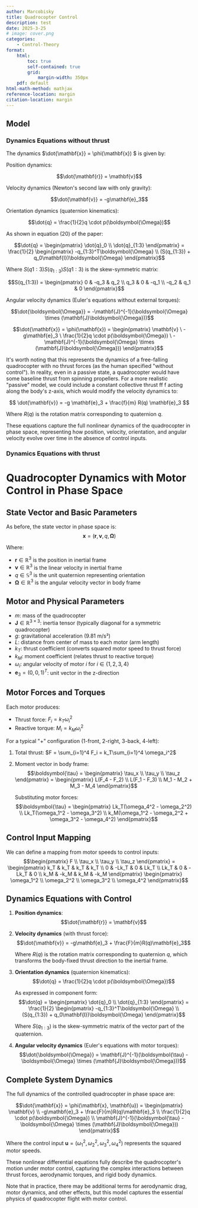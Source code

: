 ```yaml
---
author: Marcobisky
title: Quadrocopter Control
description: test
date: 2025-3-25
# image: cover.png
categories:
    - Control-Theory
format: 
    html:
        toc: true
        self-contained: true
        grid: 
            margin-width: 350px
    pdf: default
html-math-method: mathjax
reference-location: margin
citation-location: margin
---
```


## Model

### Dynamics Equations without thrust


The dynamics $\dot{\mathbf{x}} = \phi(\mathbf{x})
$ is given by:


Position dynamics:

 $$\dot{\mathbf{r}} = \mathbf{v}$$

Velocity dynamics (Newton's second law with only gravity):

 $$\dot{\mathbf{v}} = -g\mathbf{e}_3$$

Orientation dynamics (quaternion kinematics):

 $$\dot{q} = \frac{1}{2}q \cdot p(\boldsymbol{\Omega})$$


As shown in equation (20) of the paper:

 $$\dot{q} = \begin{pmatrix} \dot{q}_0 \\ \dot{q}_{1:3} \end{pmatrix} = \frac{1}{2} \begin{pmatrix} -q_{1:3}^T\boldsymbol{\Omega} \\ (S(q_{1:3}) + q_0\mathbf{I})\boldsymbol{\Omega} \end{pmatrix}$$

Where $S(q1:3)S(q_{1:3})
S(q1:3​)$ is the skew-symmetric matrix:

 $$S(q_{1:3}) = \begin{pmatrix} 0 & -q_3 & q_2 \\ q_3 & 0 & -q_1 \\ -q_2 & q_1 & 0 \end{pmatrix}$$

Angular velocity dynamics (Euler's equations without external torques):

 $$\dot{\boldsymbol{\Omega}} = -\mathbf{J}^{-1}(\boldsymbol{\Omega} \times (\mathbf{J}\boldsymbol{\Omega}))$$

$$\dot{\mathbf{x}} = \phi(\mathbf{x}) = \begin{pmatrix}
\mathbf{v} \
-g\mathbf{e}_3 \
\frac{1}{2}q \cdot p(\boldsymbol{\Omega}) \
-\mathbf{J}^{-1}(\boldsymbol{\Omega} \times (\mathbf{J}\boldsymbol{\Omega}))
\end{pmatrix}$$


It's worth noting that this represents the dynamics of a free-falling quadrocopter with no thrust forces (as the human specified "without control"). In reality, even in a passive state, a quadrocopter would have some baseline thrust from spinning propellers.
For a more realistic "passive" model, we could include a constant collective thrust ff
f acting along the body's z-axis, which would modify the velocity dynamics to:

$$
\dot{\mathbf{v}} = -g \mathbf{e}_3 + \frac{f}{m} R(q) \mathbf{e}_3
$$

Where $R(q)$ is the rotation matrix corresponding to quaternion $q$.

These equations capture the full nonlinear dynamics of the quadrocopter in phase space, representing how position, velocity, orientation, and angular velocity evolve over time in the absence of control inputs.


### Dynamics Equations with thrust

# Quadrocopter Dynamics with Motor Control in Phase Space

## State Vector and Basic Parameters

As before, the state vector in phase space is:
$$\mathbf{x} = (\mathbf{r}, \mathbf{v}, q, \boldsymbol{\Omega})$$

Where:
- $\mathbf{r} \in \mathbb{R}^3$ is the position in inertial frame
- $\mathbf{v} \in \mathbb{R}^3$ is the linear velocity in inertial frame
- $q \in \mathbb{S}^3$ is the unit quaternion representing orientation
- $\boldsymbol{\Omega} \in \mathbb{R}^3$ is the angular velocity vector in body frame

## Motor and Physical Parameters

- $m$: mass of the quadrocopter
- $\mathbf{J} \in \mathbb{R}^{3 \times 3}$: inertia tensor (typically diagonal for a symmetric quadrocopter)
- $g$: gravitational acceleration (9.81 m/s²)
- $L$: distance from center of mass to each motor (arm length)
- $k_T$: thrust coefficient (converts squared motor speed to thrust force)
- $k_M$: moment coefficient (relates thrust to reactive torque)
- $\omega_i$: angular velocity of motor $i$ for $i \in \{1,2,3,4\}$
- $\mathbf{e}_3 = (0,0,1)^T$: unit vector in the z-direction

## Motor Forces and Torques

Each motor produces:
- Thrust force: $F_i = k_T\omega_i^2$
- Reactive torque: $M_i = k_M\omega_i^2$

For a typical "+" configuration (1-front, 2-right, 3-back, 4-left):

1. Total thrust: $F = \sum_{i=1}^4 F_i = k_T\sum_{i=1}^4 \omega_i^2$

2. Moment vector in body frame:
   $$\boldsymbol{\tau} = \begin{pmatrix} \tau_x \\ \tau_y \\ \tau_z \end{pmatrix} = \begin{pmatrix} 
   L(F_4 - F_2) \\
   L(F_1 - F_3) \\
   M_1 - M_2 + M_3 - M_4
   \end{pmatrix}$$

   Substituting motor forces:
   $$\boldsymbol{\tau} = \begin{pmatrix} 
   Lk_T(\omega_4^2 - \omega_2^2) \\
   Lk_T(\omega_1^2 - \omega_3^2) \\
   k_M(\omega_1^2 - \omega_2^2 + \omega_3^2 - \omega_4^2)
   \end{pmatrix}$$

## Control Input Mapping

We can define a mapping from motor speeds to control inputs:
$$\begin{pmatrix} F \\ \tau_x \\ \tau_y \\ \tau_z \end{pmatrix} = 
\begin{pmatrix} 
k_T & k_T & k_T & k_T \\
0 & -Lk_T & 0 & Lk_T \\
Lk_T & 0 & -Lk_T & 0 \\
k_M & -k_M & k_M & -k_M
\end{pmatrix}
\begin{pmatrix} \omega_1^2 \\ \omega_2^2 \\ \omega_3^2 \\ \omega_4^2 \end{pmatrix}$$

## Dynamics Equations with Control

1. **Position dynamics**: 
   $$\dot{\mathbf{r}} = \mathbf{v}$$

2. **Velocity dynamics** (with thrust force):
   $$\dot{\mathbf{v}} = -g\mathbf{e}_3 + \frac{F}{m}R(q)\mathbf{e}_3$$
   
   Where $R(q)$ is the rotation matrix corresponding to quaternion $q$, which transforms the body-fixed thrust direction to the inertial frame.

3. **Orientation dynamics** (quaternion kinematics):
   $$\dot{q} = \frac{1}{2}q \cdot p(\boldsymbol{\Omega})$$
   
   As expressed in component form:
   $$\dot{q} = \begin{pmatrix} \dot{q}_0 \\ \dot{q}_{1:3} \end{pmatrix} = \frac{1}{2} \begin{pmatrix} -q_{1:3}^T\boldsymbol{\Omega} \\ (S(q_{1:3}) + q_0\mathbf{I})\boldsymbol{\Omega} \end{pmatrix}$$
   
   Where $S(q_{1:3})$ is the skew-symmetric matrix of the vector part of the quaternion.

4. **Angular velocity dynamics** (Euler's equations with motor torques):
   $$\dot{\boldsymbol{\Omega}} = \mathbf{J}^{-1}(\boldsymbol{\tau} - \boldsymbol{\Omega} \times (\mathbf{J}\boldsymbol{\Omega}))$$

## Complete System Dynamics

The full dynamics of the controlled quadrocopter in phase space are:

$$\dot{\mathbf{x}} = \phi(\mathbf{x}, \mathbf{u}) = \begin{pmatrix} 
\mathbf{v} \\
-g\mathbf{e}_3 + \frac{F}{m}R(q)\mathbf{e}_3 \\
\frac{1}{2}q \cdot p(\boldsymbol{\Omega}) \\
\mathbf{J}^{-1}(\boldsymbol{\tau} - \boldsymbol{\Omega} \times (\mathbf{J}\boldsymbol{\Omega}))
\end{pmatrix}$$

Where the control input $\mathbf{u} = (\omega_1^2, \omega_2^2, \omega_3^2, \omega_4^2)$ represents the squared motor speeds.

These nonlinear differential equations fully describe the quadrocopter's motion under motor control, capturing the complex interactions between thrust forces, aerodynamic torques, and rigid body dynamics.

Note that in practice, there may be additional terms for aerodynamic drag, motor dynamics, and other effects, but this model captures the essential physics of quadrocopter flight with motor control.